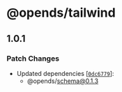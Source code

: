# @opends/tailwind

## 1.0.1

### Patch Changes

- Updated dependencies [[`0dc6779`](https://github.com/open-design-systems/open-design-systems.github.io/commit/0dc6779a882d5c43e7486c7b91aa22da92ca2de4)]:
  - @opends/schema@0.1.3
